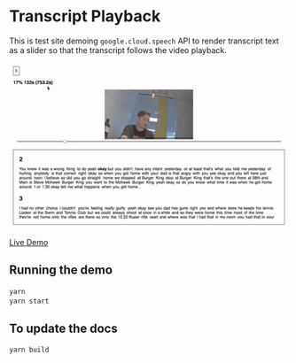 # Transcript Playback

This is test site demoing `google.cloud.speech` API to render transcript text as a slider so that the transcript follows the video playback.

![](./sample.gif)

[Live Demo](https://obartra.github.io/playback)

## Running the demo

```sh
yarn
yarn start
```

## To update the docs

```sh
yarn build
```
